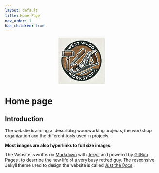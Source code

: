```yaml
---
layout: default
title: Home Page
nav_order: 1
has_children: true
---
```

<center>
<img src="media/WWW_logo.png" width="30%" height="30%" align="middle"/>
</center>

#  Home page

## Introduction

The website is aiming at describing woodworking projects, 
the workshop organization and the different tools used in projects. 

__Most images are also hyperlinks to full size images.__

The Website is written in [Markdown](https://www.markdownguide.org/)  with 
[Jekyll](https://jekyllrb.com/)  and powered by [GitHub Pages](https://pages.github.com/) ,
to describe the new life of a very busy retired guy. The responsive Jekyll theme 
used to design the website is called [Just the Docs](https://just-the-docs.com/). 



